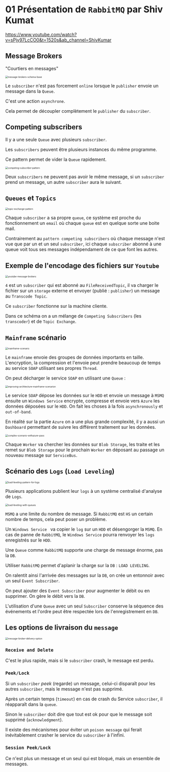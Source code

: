# 01 Présentation de `RabbitMQ` par Shiv Kumat

https://www.youtube.com/watch?v=sPjy97LcCO0&t=1520s&ab_channel=ShivKumar



## Message Brokers

"Courtiers en messages"

<img src="assets/message-brokers-schema-base.png" alt="message-brokers-schema-base" style="zoom:50%;" />

Le `subscriber` n'est pas forcement `online` lorsque le `publisher` envoie un message dans la `Queue`.

C'est une action `asynchrone`.

Cela permet de découpler complètement le `publisher` du `subscriber`.



## Competing subscribers

Il y a une seule `Queue` avec plusieurs `subscriber`.

Les `subscribers` peuvent être plusieurs instances du même programme.

Ce pattern permet de vider la `Queue` rapidement.

<img src="assets/competing-subscriber-pattern.png" alt="competing-subscriber-pattern" style="zoom:50%;" />

Deux `subscribers` ne peuvent pas avoir le même message, si un `subscriber` prend un message, un autre `subscriber` aura le suivant.



## `Queues` et `Topics`

<img src="assets/topic-exchange-pattern.png" alt="topic-exchange-pattern" style="zoom:50%;" />

Chaque `subscriber` a sa propre `queue`, ce système est proche du fonctionnement un `email` où chaque `queue` est en quelque sorte une boite mail.

Contrairement au `pattern competing subscribers` où chaque message n'est vue que par un et un seul `subscriber`, ici chaque `subscriber` abonné à une queue voit tous ses messages indépendament de ce que font les autres.



## Exemple de l'encodage des fichiers sur `Youtube`

<img src="assets/youtube-message-brokers.png" alt="youtube-message-brokers" style="zoom:50%;" />

`4` est un `subscriber` qui est abonné au `FileReceivedTopic`, il va charger le fichier sur un `storage` externe et envoyer  (publié : `publisher`) un message au `Transcode Topic`.

Ce `subscriber` fonctionne sur la machine cliente.

Dans ce schéma on a un mélange de `Competing Subscribers` (les `transcoder`) et de `Topic Exchange`.



## `Mainframe` scénario

<img src="assets/mainframe-scenario.png" alt="mainframe-scenario" style="zoom:50%;" />

Le `mainframe` envoie des groupes de données importants en taille. L'encryption, la compression et l'envoie peut prendre beaucoup de temps au service `SOAP` utilisant ses propres `Thread`.

On peut décharger le service `SOAP` en utilisant une `Queue` :

<img src="assets/improving-architecture-mainframe-scenarion.png" alt="improving-architecture-mainframe-scenarion" style="zoom:50%;" />

Le service `SOAP` dépose les données sur le `HDD` et envoie un message à `MSMQ` ensuite un `Windows Service` encrypte, compresse et envoie vers `Azure` les données déposées sur le `HDD`. On fait les choses à la fois `asynchronously` et `out-of-band`.

En réalité sur la partie `Azure` on a une plus grande complexité, il y a aussi un `Dashboard` permettant de suivre les différent traitement sur les données.

<img src="assets/complex-scenario-withazure-pass.png" alt="complex-scenario-withazure-pass" style="zoom:50%;" />

Chaque `Worker` va chercher les données sur `Blob Storage`, les traite et les remet sur `Blob Storage` pour le prochain `Worker` en déposant au passage un nouveau message sur `ServiceBus`.



## Scénario des `Logs` (`Load Leveling`)

<img src="assets/load-leveling-pattern-for-logs.png" alt="load-leveling-pattern-for-logs" style="zoom:50%;" />

Plusieurs applications publient leur `logs` à un système centralisé d'analyse de `Logs`.

<img src="assets/load-leveling-with-queues.png" alt="load-leveling-with-queues" style="zoom:50%;" />

`MSMQ` a une limite du nombre de message. Si `RabbitMQ` est `HS` un certain nombre de temps, cela peut poser un problème.

Un `Windows Service ` va copier le `log` sur un `HDD` et désengorger la `MSMQ`. En cas de panne de `RabbitMQ`, le `Windows Service` pourra renvoyer les `logs` enregistrés sur le `HDD`.

Une `Queue` comme `RabbitMQ` supporte une charge de message énorme, pas la `DB`.

Utiliser `RabbitMQ` permet d'aplanir la charge sur la `DB` : `LOAD LEVELING`.

On ralentit ainsi l'arrivée des messages sur la `DB`, on crée un entonnoir avec un seul `Event Subscriber`.

On peut ajouter des `Event Subscriber` pour augmenter le débit ou en supprimer. On gère le débit vers la `DB`.

L'utilisation d'une `Queue` avec un seul `Subscriber` conserve la séquence des événements et l'ordre peut être respectée lors de l'enregistrement en `DB`.



## Les options de livraison du `message`

<img src="assets/message-broker-delivery-option.png" alt="message-broker-delivery-option" style="zoom:50%;" />

### `Receive and Delete` 

C'est le plus rapide, mais si le `subscriber` crash, le message est perdu.



### `Peek/Lock` 

Si un `subscriber` *peek* (regarde) un message, celui-ci disparaît pour les autres `subscriber`, mais le message n'est pas supprimé.

Après un certain temps (`timeout`) en cas de crash du Service `subscriber`, il réapparaît dans la `queue`.

Sinon le `subscriber` doit dire que tout est ok pour que le message soit supprimé (`acknowledgment`).

Il existe des mécanismes pour éviter un `poison message` qui ferait inévitablement crasher le service du `subscriber` à l'infini.



### `Session Peek/Lock`

Ce n'est plus un message et un seul qui est bloqué, mais un ensemble de messages.